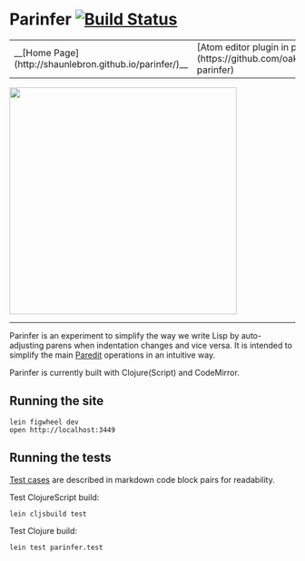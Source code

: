 # Parinfer [![Build Status](https://travis-ci.org/shaunlebron/parinfer.svg?branch=master)](https://travis-ci.org/shaunlebron/parinfer)

 <table>
<tr>
<td>__[Home Page](http://shaunlebron.github.io/parinfer/)__</td>
<td>[Atom editor plugin in progress](https://github.com/oakmac/atom-parinfer)</td>
</tr>
</table>

<img src="http://zippy.gfycat.com/WeirdOddBluefintuna.gif" width="400">
<hr>

Parinfer is an experiment to simplify the way we write Lisp by auto-adjusting
parens when indentation changes and vice versa.  It is intended to simplify
the main [Paredit] operations in an intuitive way.

[Paredit]:http://danmidwood.com/content/2014/11/21/animated-paredit.html

Parinfer is currently built with Clojure(Script) and CodeMirror.

## Running the site

```
lein figwheel dev
open http://localhost:3449
```

## Running the tests

[Test cases] are described in markdown code block pairs for readability.

[Test cases]:test-cases

Test ClojureScript build:

```
lein cljsbuild test
```

Test Clojure build:

```
lein test parinfer.test
```
